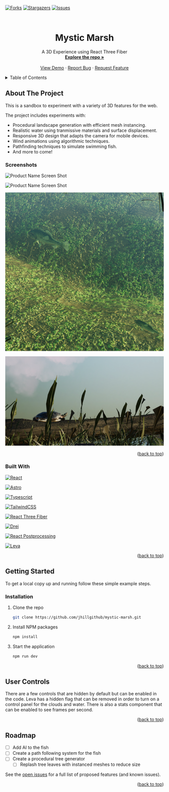 <a name="readme-top"></a>

[![Forks][forks-shield]][forks-url]
[![Stargazers][stars-shield]][stars-url]
[![Issues][issues-shield]][issues-url]

<br />

<h1 align="center">Mystic Marsh</h1>

  <p align="center">
    A 3D Experience using React Three Fiber
    <br />
    <a href="https://github.com/jhillgithub/mystic-marsh"><strong>Explore the repo »</strong></a>
    <br />
    <br />
    <a href="https://mystic-marsh.vercel.app/">View Demo</a>
    ·
    <a href="https://github.com/jhillgithub/mystic-marsh/issues">Report Bug</a>
    ·
    <a href="https://github.com/jhillgithub/mystic-marsh/issues">Request Feature</a>
  </p>
</div>

<!-- TABLE OF CONTENTS -->
<details>
  <summary>Table of Contents</summary>
  <ol>
    <li>
      <a href="#about-the-project">About The Project</a>
      <ul>
        <li><a href="#built-with">Built With</a></li>
      </ul>
    </li>
    <li>
      <a href="#getting-started">Getting Started</a>
      <ul>
        <li><a href="#installation">Installation</a></li>
      </ul>
    </li>
    <li><a href="#usage">Usage</a></li>
    <li><a href="#roadmap">Roadmap</a></li>
  </ol>
</details>

## About The Project

This is a sandbox to experiment with a variety of 3D features for the web.

The project includes experiments with:

- Procedural landscape generation with efficient mesh instancing.
- Realistic water using tranmissive materials and surface displacement.
- Responsive 3D design that adapts the camera for mobile devices.
- Wind animations using algorithmic techniques.
- Pathfinding techniques to simulate swimming fish.
- And more to come!

### Screenshots

![Product Name Screen Shot][marsh-screenshot]

![Product Name Screen Shot][marsh2-screenshot]

![Product Name Screen Shot][fish-screenshot]

![Product Name Screen Shot][turtle-screenshot]

<p align="right">(<a href="#readme-top">back to top</a>)</p>

### Built With

[![React][React.js]][React-url]

[![Astro][Astro.js]][Astro-url]

[![Typescript][Typescript]][Typescript-url]

[![TailwindCSS][TailwindCSS]][Tailwindcss-url]

[![React Three Fiber][@react-three/fiber]][R3F-url]

[![Drei][Drei]][Drei-url]

[![React Postprocessing][Reactpostprocessing]][ReactPostprocessing-url]

[![Leva][Leva]][Leva-url]

<p align="right">(<a href="#readme-top">back to top</a>)</p>

## Getting Started

To get a local copy up and running follow these simple example steps.

### Installation

1. Clone the repo
   ```sh
   git clone https://github.com/jhillgithub/mystic-marsh.git
   ```
2. Install NPM packages
   ```sh
   npm install
   ```
3. Start the application
   ```sh
   npm run dev
   ```

<p align="right">(<a href="#readme-top">back to top</a>)</p>

## User Controls

There are a few controls that are hidden by default but can be enabled in the code. Leva has a hidden flag that can be removed in order to turn on a control panel for the clouds and water. There is also a stats component that can be enabled to see frames per second.

<p align="right">(<a href="#readme-top">back to top</a>)</p>

## Roadmap

- [ ] Add AI to the fish
- [ ] Create a path following system for the fish
- [ ] Create a procedural tree generator
  - [ ] Replash tree leaves with instanced meshes to reduce size

See the [open issues](https://github.com/jhillgithub/mystic-marsh/issues) for a full list of proposed features (and known issues).

<p align="right">(<a href="#readme-top">back to top</a>)</p>

<!-- MARKDOWN LINKS & IMAGES -->
<!-- https://www.markdownguide.org/basic-syntax/#reference-style-links -->

[forks-shield]: https://img.shields.io/github/forks/jhillgithub/mystic-marsh.svg?style=for-the-badge
[forks-url]: https://github.com/jhillgithub/mystic-marsh/network/members
[stars-shield]: https://img.shields.io/github/stars/jhillgithub/mystic-marsh.svg?style=for-the-badge
[stars-url]: https://github.com/jhillgithub/mystic-marsh/stargazers
[issues-shield]: https://img.shields.io/github/issues/jhillgithub/mystic-marsh.svg?style=for-the-badge
[issues-url]: https://github.com/jhillgithub/mystic-marsh/issues
[marsh-screenshot]: images/marsh.png
[marsh2-screenshot]: images/marsh2.png
[fish-screenshot]: images/fish.png
[turtle-screenshot]: images/turtle.png
[Astro.js]: https://img.shields.io/badge/astro.js-000000?style=for-the-badge&logo=astrodotjs&logoColor=white
[Astro-url]: https://astro.build/
[React.js]: https://img.shields.io/badge/React-20232A?style=for-the-badge&logo=react&logoColor=61DAFB
[React-url]: https://reactjs.org/
[TailwindCSS]: https://img.shields.io/badge/tailwindcss-000000?style=for-the-badge&logo=tailwindcss&logoColor=white
[Tailwindcss-url]: https://reactjs.org/
[Typescript]: https://img.shields.io/badge/typescript-000000?style=for-the-badge&logo=typescript&logoColor=white
[Typescript-url]: https://reactjs.org/
[@React-three/fiber]: https://img.shields.io/badge/r3f-000000?style=for-the-badge&logo=r3f&logoColor=white
[R3F-url]: https://github.com/pmndrs/react-three-fiber
[Drei]: https://img.shields.io/badge/drei-000000?style=for-the-badge&logo=drei&logoColor=white
[Drei-url]: https://github.com/pmndrs/drei
[Reactpostprocessing]: https://img.shields.io/badge/reactpostprocessing-000000?style=for-the-badge&logo=reactpostprocessing&logoColor=white
[ReactPostprocessing-url]: https://github.com/pmndrs/react-postprocessing
[Leva]: https://img.shields.io/badge/leva-000000?style=for-the-badge&logo=leva&logoColor=white
[Leva-url]: https://github.com/pmndrs/leva
